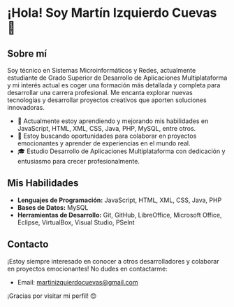 # ¡Hola! Soy Martín Izquierdo Cuevas 👋

## Sobre mí
Soy técnico en Sistemas Microinformáticos y Redes, actualmente estudiante de Grado Superior de Desarrollo de Aplicaciones Multiplataforma y mi interés actual es coger una formación más detallada y completa para desarrollar una carrera profesional. Me encanta explorar nuevas tecnologías y desarrollar proyectos creativos que aporten soluciones innovadoras.

- 🌱 Actualmente estoy aprendiendo y mejorando mis habilidades en JavaScript, HTML, XML, CSS, Java, PHP, MySQL, entre otros.
- 💼 Estoy buscando oportunidades para colaborar en proyectos emocionantes y aprender de experiencias en el mundo real.
- 🎓 Estudio Desarrollo de Aplicaciones Multiplataforma con dedicación y entusiasmo para crecer profesionalmente.

## Mis Habilidades
- **Lenguajes de Programación:** JavaScript, HTML, XML, CSS, Java, PHP
- **Bases de Datos:** MySQL
- **Herramientas de Desarrollo:** Git, GitHub, LibreOffice, Microsoft Office, Eclipse, VirtualBox, Visual Studio, PSeInt


## Contacto
¡Estoy siempre interesado en conocer a otros desarrolladores y colaborar en proyectos emocionantes! No dudes en contactarme:

- Email: martinizquierdocuevas@gmail.com

¡Gracias por visitar mi perfil! 😊

<!--
**martinizqcue/martinizqcue** is a ✨ _special_ ✨ repository because its `README.md` (this file) appears on your GitHub profile.

Here are some ideas to get you started:

- 🔭 I’m currently working on ...
- 🌱 I’m currently learning ...
- 👯 I’m looking to collaborate on ...
- 🤔 I’m looking for help with ...
- 💬 Ask me about ...
- 📫 How to reach me: ...
- 😄 Pronouns: ...
- ⚡ Fun fact: ...
-->

